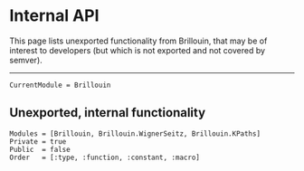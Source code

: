 # Internal API

This page lists unexported functionality from Brillouin, that may be of interest to developers (but which is not exported and not covered by semver).

---

```@meta
CurrentModule = Brillouin
```

## Unexported, internal functionality
```@autodocs
Modules = [Brillouin, Brillouin.WignerSeitz, Brillouin.KPaths]
Private = true
Public  = false
Order   = [:type, :function, :constant, :macro]
```